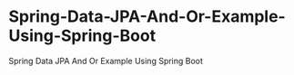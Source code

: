 # Spring-Data-JPA-And-Or-Example-Using-Spring-Boot
Spring Data JPA And Or Example Using Spring Boot
